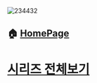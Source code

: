 ![234432](https://user-images.githubusercontent.com/79081800/153847096-5d86950b-046d-43ab-8930-7f92bdaae2c2.png)

## 🏠 [HomePage](https://jiho3894.github.io/Charliving/)

# [시리즈 전체보기](https://velog.io/@jiho3894/series/TVING-%ED%81%B4%EB%A1%A0%EC%BD%94%EB%94%A9)


